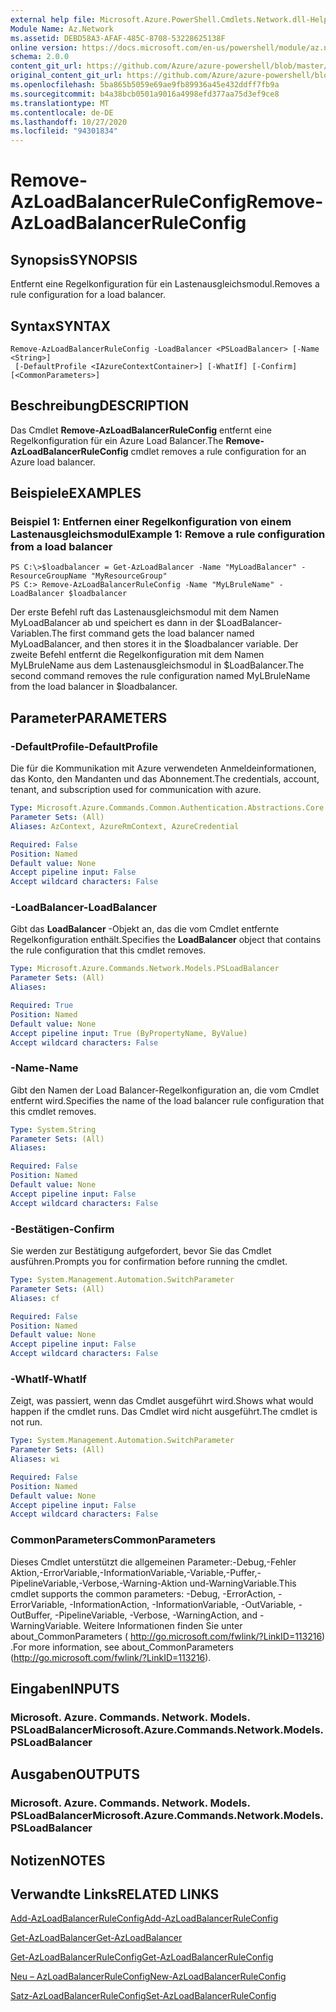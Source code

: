 ```yaml
---
external help file: Microsoft.Azure.PowerShell.Cmdlets.Network.dll-Help.xml
Module Name: Az.Network
ms.assetid: DEBD58A3-AFAF-485C-8708-53228625138F
online version: https://docs.microsoft.com/en-us/powershell/module/az.network/remove-azloadbalancerruleconfig
schema: 2.0.0
content_git_url: https://github.com/Azure/azure-powershell/blob/master/src/Network/Network/help/Remove-AzLoadBalancerRuleConfig.md
original_content_git_url: https://github.com/Azure/azure-powershell/blob/master/src/Network/Network/help/Remove-AzLoadBalancerRuleConfig.md
ms.openlocfilehash: 5ba865b5059e69ae9fb89936a45e432ddff7fb9a
ms.sourcegitcommit: b4a38bcb0501a9016a4998efd377aa75d3ef9ce8
ms.translationtype: MT
ms.contentlocale: de-DE
ms.lasthandoff: 10/27/2020
ms.locfileid: "94301834"
---
```

# <span data-ttu-id="4e4f2-101">Remove-AzLoadBalancerRuleConfig</span><span class="sxs-lookup"><span data-stu-id="4e4f2-101">Remove-AzLoadBalancerRuleConfig</span></span>

## <span data-ttu-id="4e4f2-102">Synopsis</span><span class="sxs-lookup"><span data-stu-id="4e4f2-102">SYNOPSIS</span></span>
<span data-ttu-id="4e4f2-103">Entfernt eine Regelkonfiguration für ein Lastenausgleichsmodul.</span><span class="sxs-lookup"><span data-stu-id="4e4f2-103">Removes a rule configuration for a load balancer.</span></span>

## <span data-ttu-id="4e4f2-104">Syntax</span><span class="sxs-lookup"><span data-stu-id="4e4f2-104">SYNTAX</span></span>

```
Remove-AzLoadBalancerRuleConfig -LoadBalancer <PSLoadBalancer> [-Name <String>]
 [-DefaultProfile <IAzureContextContainer>] [-WhatIf] [-Confirm] [<CommonParameters>]
```

## <span data-ttu-id="4e4f2-105">Beschreibung</span><span class="sxs-lookup"><span data-stu-id="4e4f2-105">DESCRIPTION</span></span>
<span data-ttu-id="4e4f2-106">Das Cmdlet **Remove-AzLoadBalancerRuleConfig** entfernt eine Regelkonfiguration für ein Azure Load Balancer.</span><span class="sxs-lookup"><span data-stu-id="4e4f2-106">The **Remove-AzLoadBalancerRuleConfig** cmdlet removes a rule configuration for an Azure load balancer.</span></span>

## <span data-ttu-id="4e4f2-107">Beispiele</span><span class="sxs-lookup"><span data-stu-id="4e4f2-107">EXAMPLES</span></span>

### <span data-ttu-id="4e4f2-108">Beispiel 1: Entfernen einer Regelkonfiguration von einem Lastenausgleichsmodul</span><span class="sxs-lookup"><span data-stu-id="4e4f2-108">Example 1: Remove a rule configuration from a load balancer</span></span>
```
PS C:\>$loadbalancer = Get-AzLoadBalancer -Name "MyLoadBalancer" -ResourceGroupName "MyResourceGroup"
PS C:> Remove-AzLoadBalancerRuleConfig -Name "MyLBruleName" -LoadBalancer $loadbalancer
```

<span data-ttu-id="4e4f2-109">Der erste Befehl ruft das Lastenausgleichsmodul mit dem Namen MyLoadBalancer ab und speichert es dann in der $LoadBalancer-Variablen.</span><span class="sxs-lookup"><span data-stu-id="4e4f2-109">The first command gets the load balancer named MyLoadBalancer, and then stores it in the $loadbalancer variable.</span></span>
<span data-ttu-id="4e4f2-110">Der zweite Befehl entfernt die Regelkonfiguration mit dem Namen MyLBruleName aus dem Lastenausgleichsmodul in $LoadBalancer.</span><span class="sxs-lookup"><span data-stu-id="4e4f2-110">The second command removes the rule configuration named MyLBruleName from the load balancer in $loadbalancer.</span></span>

## <span data-ttu-id="4e4f2-111">Parameter</span><span class="sxs-lookup"><span data-stu-id="4e4f2-111">PARAMETERS</span></span>

### <span data-ttu-id="4e4f2-112">-DefaultProfile</span><span class="sxs-lookup"><span data-stu-id="4e4f2-112">-DefaultProfile</span></span>
<span data-ttu-id="4e4f2-113">Die für die Kommunikation mit Azure verwendeten Anmeldeinformationen, das Konto, den Mandanten und das Abonnement.</span><span class="sxs-lookup"><span data-stu-id="4e4f2-113">The credentials, account, tenant, and subscription used for communication with azure.</span></span>

```yaml
Type: Microsoft.Azure.Commands.Common.Authentication.Abstractions.Core.IAzureContextContainer
Parameter Sets: (All)
Aliases: AzContext, AzureRmContext, AzureCredential

Required: False
Position: Named
Default value: None
Accept pipeline input: False
Accept wildcard characters: False
```

### <span data-ttu-id="4e4f2-114">-LoadBalancer</span><span class="sxs-lookup"><span data-stu-id="4e4f2-114">-LoadBalancer</span></span>
<span data-ttu-id="4e4f2-115">Gibt das **LoadBalancer** -Objekt an, das die vom Cmdlet entfernte Regelkonfiguration enthält.</span><span class="sxs-lookup"><span data-stu-id="4e4f2-115">Specifies the **LoadBalancer** object that contains the rule configuration that this cmdlet removes.</span></span>

```yaml
Type: Microsoft.Azure.Commands.Network.Models.PSLoadBalancer
Parameter Sets: (All)
Aliases:

Required: True
Position: Named
Default value: None
Accept pipeline input: True (ByPropertyName, ByValue)
Accept wildcard characters: False
```

### <span data-ttu-id="4e4f2-116">-Name</span><span class="sxs-lookup"><span data-stu-id="4e4f2-116">-Name</span></span>
<span data-ttu-id="4e4f2-117">Gibt den Namen der Load Balancer-Regelkonfiguration an, die vom Cmdlet entfernt wird.</span><span class="sxs-lookup"><span data-stu-id="4e4f2-117">Specifies the name of the load balancer rule configuration that this cmdlet removes.</span></span>

```yaml
Type: System.String
Parameter Sets: (All)
Aliases:

Required: False
Position: Named
Default value: None
Accept pipeline input: False
Accept wildcard characters: False
```

### <span data-ttu-id="4e4f2-118">-Bestätigen</span><span class="sxs-lookup"><span data-stu-id="4e4f2-118">-Confirm</span></span>
<span data-ttu-id="4e4f2-119">Sie werden zur Bestätigung aufgefordert, bevor Sie das Cmdlet ausführen.</span><span class="sxs-lookup"><span data-stu-id="4e4f2-119">Prompts you for confirmation before running the cmdlet.</span></span>

```yaml
Type: System.Management.Automation.SwitchParameter
Parameter Sets: (All)
Aliases: cf

Required: False
Position: Named
Default value: None
Accept pipeline input: False
Accept wildcard characters: False
```

### <span data-ttu-id="4e4f2-120">-WhatIf</span><span class="sxs-lookup"><span data-stu-id="4e4f2-120">-WhatIf</span></span>
<span data-ttu-id="4e4f2-121">Zeigt, was passiert, wenn das Cmdlet ausgeführt wird.</span><span class="sxs-lookup"><span data-stu-id="4e4f2-121">Shows what would happen if the cmdlet runs.</span></span> <span data-ttu-id="4e4f2-122">Das Cmdlet wird nicht ausgeführt.</span><span class="sxs-lookup"><span data-stu-id="4e4f2-122">The cmdlet is not run.</span></span>

```yaml
Type: System.Management.Automation.SwitchParameter
Parameter Sets: (All)
Aliases: wi

Required: False
Position: Named
Default value: None
Accept pipeline input: False
Accept wildcard characters: False
```

### <span data-ttu-id="4e4f2-123">CommonParameters</span><span class="sxs-lookup"><span data-stu-id="4e4f2-123">CommonParameters</span></span>
<span data-ttu-id="4e4f2-124">Dieses Cmdlet unterstützt die allgemeinen Parameter:-Debug,-Fehler Aktion,-ErrorVariable,-InformationVariable,-Variable,-Puffer,-PipelineVariable,-Verbose,-Warning-Aktion und-WarningVariable.</span><span class="sxs-lookup"><span data-stu-id="4e4f2-124">This cmdlet supports the common parameters: -Debug, -ErrorAction, -ErrorVariable, -InformationAction, -InformationVariable, -OutVariable, -OutBuffer, -PipelineVariable, -Verbose, -WarningAction, and -WarningVariable.</span></span> <span data-ttu-id="4e4f2-125">Weitere Informationen finden Sie unter about_CommonParameters ( http://go.microsoft.com/fwlink/?LinkID=113216) .</span><span class="sxs-lookup"><span data-stu-id="4e4f2-125">For more information, see about_CommonParameters (http://go.microsoft.com/fwlink/?LinkID=113216).</span></span>

## <span data-ttu-id="4e4f2-126">Eingaben</span><span class="sxs-lookup"><span data-stu-id="4e4f2-126">INPUTS</span></span>

### <span data-ttu-id="4e4f2-127">Microsoft. Azure. Commands. Network. Models. PSLoadBalancer</span><span class="sxs-lookup"><span data-stu-id="4e4f2-127">Microsoft.Azure.Commands.Network.Models.PSLoadBalancer</span></span>

## <span data-ttu-id="4e4f2-128">Ausgaben</span><span class="sxs-lookup"><span data-stu-id="4e4f2-128">OUTPUTS</span></span>

### <span data-ttu-id="4e4f2-129">Microsoft. Azure. Commands. Network. Models. PSLoadBalancer</span><span class="sxs-lookup"><span data-stu-id="4e4f2-129">Microsoft.Azure.Commands.Network.Models.PSLoadBalancer</span></span>

## <span data-ttu-id="4e4f2-130">Notizen</span><span class="sxs-lookup"><span data-stu-id="4e4f2-130">NOTES</span></span>

## <span data-ttu-id="4e4f2-131">Verwandte Links</span><span class="sxs-lookup"><span data-stu-id="4e4f2-131">RELATED LINKS</span></span>

[<span data-ttu-id="4e4f2-132">Add-AzLoadBalancerRuleConfig</span><span class="sxs-lookup"><span data-stu-id="4e4f2-132">Add-AzLoadBalancerRuleConfig</span></span>](./Add-AzLoadBalancerRuleConfig.md)

[<span data-ttu-id="4e4f2-133">Get-AzLoadBalancer</span><span class="sxs-lookup"><span data-stu-id="4e4f2-133">Get-AzLoadBalancer</span></span>](./Get-AzLoadBalancer.md)

[<span data-ttu-id="4e4f2-134">Get-AzLoadBalancerRuleConfig</span><span class="sxs-lookup"><span data-stu-id="4e4f2-134">Get-AzLoadBalancerRuleConfig</span></span>](./Get-AzLoadBalancerRuleConfig.md)

[<span data-ttu-id="4e4f2-135">Neu – AzLoadBalancerRuleConfig</span><span class="sxs-lookup"><span data-stu-id="4e4f2-135">New-AzLoadBalancerRuleConfig</span></span>](./New-AzLoadBalancerRuleConfig.md)

[<span data-ttu-id="4e4f2-136">Satz-AzLoadBalancerRuleConfig</span><span class="sxs-lookup"><span data-stu-id="4e4f2-136">Set-AzLoadBalancerRuleConfig</span></span>](./Set-AzLoadBalancerRuleConfig.md)



